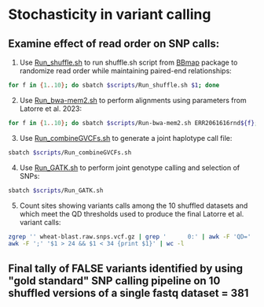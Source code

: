# Stochasticity in variant calling

## Examine effect of read order on SNP calls:
1. Use [Run_shuffle.sh](/scripts/Run_shuffle.sh) to run shuffle.sh script from [BBmap](https://github.com/BioInfoTools/BBMap) package to randomize read order while maintaining paired-end relationships:
```bash
for f in {1..10}; do sbatch $scripts/Run_shuffle.sh $1; done
```
2. Use [Run_bwa-mem2.sh](/scripts/Run_bwa-mem2.sh) to perform alignments using parameters from Latorre et al. 2023:
```bash
for f in {1..10}; do sbatch $scripts/Run-bwa-mem2.sh ERR2061616rnd${f}; done
```
3. Use [Run_combineGVCFs.sh](/scripts/Run_combineGVCFs.sh) to generate a joint haplotype call file:
```bash
sbatch $scripts/Run_combineGVCFs.sh
```
4. Use [Run_GATK.sh](/scripts/Run_GATK.sh) to perform joint genotype calling and selection of SNPs:
```bash
sbatch $scripts/Run_GATK.sh
```
5. Count sites showing variants calls among the 10 shuffled datasets and which meet the QD thresholds used to produce the final Latorre et al. variant calls:
```bash
zgrep '' wheat-blast.raw.snps.vcf.gz | grep '      0:' | awk -F 'QD=' '{print $2}' | \
awk -F ';' '$1 > 24 && $1 < 34 {print $1}' | wc -l
```
## Final tally of FALSE variants identified by using "gold standard" SNP calling pipeline on 10 shuffled versions of a single fastq  dataset = 381
